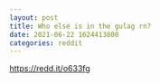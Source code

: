 ```yaml
--- 
layout: post 
title: Who else is in the gulag rn? 
date: 2021-06-22 1624413800 
categories: reddit 
--- 
```

https://redd.it/o633fg